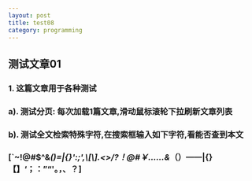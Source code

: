 ```yaml
---
layout: post
title: test08
category: programming
---
```


## 测试文章01
### 1. 这篇文章用于各种测试

### a). 测试分页: 每次加载1篇文章,滑动鼠标滚轮下拉刷新文章列表

### b). 测试全文检索特殊字符,在搜索框输入如下字符,看能否查到本文
### [`\~!@#$^&*()=|{}':;',\\[\\].<>/?！@#￥……&*（）——|{}【】‘；：”“'。，、？]